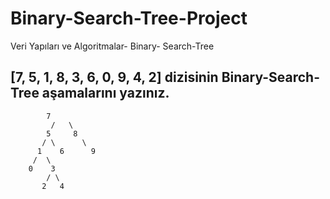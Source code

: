 # Binary-Search-Tree-Project
Veri Yapıları ve Algoritmalar- Binary- Search-Tree
## [7, 5, 1, 8, 3, 6, 0, 9, 4, 2] dizisinin Binary-Search-Tree aşamalarını yazınız.
            7
             /   \
            5     8
           / \      \
          1    6      9
         /  \    
        0    3
            / \
           2   4
   
